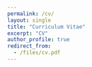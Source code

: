 ```yaml
---
permalink: /cv/
layout: single
title: "Curriculum Vitae"
excerpt: "CV"
author_profile: true
redirect_from: 
  - /files/cv.pdf
---
```

